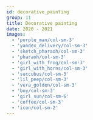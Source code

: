 ```yaml
---
id: decorative_painting
group: 11
title: Decorative painting
date: 2020 - 2021
images:
  - 'purple_man/col-sm-3'
  - 'yandex_delivery/col-sm-3'
  - 'sketch_pharaoh/col-sm-3'
  - 'pharaoh/col-sm-3'
  - 'girl_with_frog/col-sm-3'
  - 'girl_with_horns/col-sm-3'
  - 'succubus/col-sm-3'
  - 'lil_peep/col-sm-3'
  - 'vera_golden/col-sm-3'
  - 'boy/col-sm-3'
  - 'girl_sun/col-sm-6'
  - 'coffee/col-sm-3'
  - 'icon/col-sm-2'
---
```

